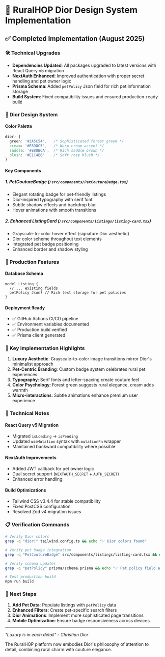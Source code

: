 # 🎨 RuralHOP Dior Design System Implementation

## ✅ Completed Implementation (August 2025)

### 🛠️ Technical Upgrades
- **Dependencies Updated**: All packages upgraded to latest versions with React Query v5 migration
- **NextAuth Enhanced**: Improved authentication with proper secret handling and pet owner logic
- **Prisma Schema**: Added `petPolicy` Json field for rich pet information storage
- **Build System**: Fixed compatibility issues and ensured production-ready build

### 🎨 Dior Design System

#### Color Palette
```css
dior: {
  green: '#2A5C54',   /* Sophisticated forest green */
  cream: '#E8D8C5',   /* Warm cream accent */
  saddle: '#B88B6A',  /* Rich saddle brown */
  blush: '#E1C4B6'    /* Soft rose blush */
}
```

#### Key Components

##### 1. PetCoutureBadge (`/src/components/PetCoutureBadge.tsx`)
- Elegant rotating badge for pet-friendly listings
- Dior-inspired typography with serif font
- Subtle shadow effects and backdrop blur
- Hover animations with smooth transitions

##### 2. Enhanced ListingCard (`/src/components/listings/listing-card.tsx`)
- Grayscale-to-color hover effect (signature Dior aesthetic)
- Dior color scheme throughout text elements
- Integrated pet badge positioning
- Enhanced border and shadow styling

### 🚀 Production Features

#### Database Schema
```prisma
model Listing {
  // ... existing fields
  petPolicy Json? // Rich text storage for pet policies
}
```

#### Deployment Ready
- ✅ GitHub Actions CI/CD pipeline
- ✅ Environment variables documented
- ✅ Production build verified
- ✅ Prisma client generated

### 🎯 Key Implementation Highlights

1. **Luxury Aesthetic**: Grayscale-to-color image transitions mirror Dior's minimalist approach
2. **Pet-Centric Branding**: Custom badge system celebrates rural pet experiences
3. **Typography**: Serif fonts and letter-spacing create couture feel
4. **Color Psychology**: Forest green suggests rural elegance, cream adds warmth
5. **Micro-interactions**: Subtle animations enhance premium user experience

### 🔧 Technical Notes

#### React Query v5 Migration
- Migrated `isLoading` → `isPending`
- Updated `useMutation` syntax with `mutationFn` wrapper
- Maintained backward compatibility where possible

#### NextAuth Improvements
- Added JWT callback for pet owner logic
- Dual secret support (`NEXTAUTH_SECRET` + `AUTH_SECRET`)
- Enhanced error handling

#### Build Optimizations
- Tailwind CSS v3.4.4 for stable compatibility
- Fixed PostCSS configuration
- Resolved Zod v4 migration issues

### 📋 Verification Commands

```bash
# Verify Dior colors
grep -q "dior:" tailwind.config.ts && echo "✅ Dior colors found"

# Verify pet badge integration
grep -q "PetCoutureBadge" src/components/listings/listing-card.tsx && echo "✅ Pet badge integrated"

# Verify schema updates
grep -q "petPolicy" prisma/schema.prisma && echo "✅ Pet policy field added"

# Test production build
npm run build
```

### 🌟 Next Steps

1. **Add Pet Data**: Populate listings with `petPolicy` data
2. **Enhanced Filters**: Create pet-specific search filters
3. **Dior Animations**: Implement more sophisticated page transitions
4. **Mobile Optimization**: Ensure badge responsiveness across devices

---

*"Luxury is in each detail" - Christian Dior*

The RuralHOP platform now embodies Dior's philosophy of attention to detail, combining rural charm with couture elegance.